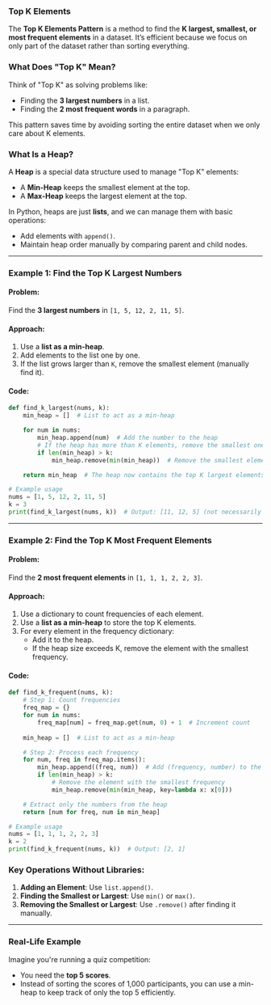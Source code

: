 ### Top K Elements

The **Top K Elements Pattern** is a method to find the **K largest, smallest, or most frequent elements** in a dataset. It’s efficient because we focus on only part of the dataset rather than sorting everything.

### What Does "Top K" Mean?

Think of "Top K" as solving problems like:
- Finding the **3 largest numbers** in a list.
- Finding the **2 most frequent words** in a paragraph.

This pattern saves time by avoiding sorting the entire dataset when we only care about K elements.


### What Is a Heap?

A **Heap** is a special data structure used to manage "Top K" elements:
- A **Min-Heap** keeps the smallest element at the top.
- A **Max-Heap** keeps the largest element at the top.
  
In Python, heaps are just **lists**, and we can manage them with basic operations:
- Add elements with `append()`.
- Maintain heap order manually by comparing parent and child nodes.

---

### Example 1: Find the Top K Largest Numbers

#### Problem:
Find the **3 largest numbers** in `[1, 5, 12, 2, 11, 5]`.

#### Approach:
1. Use a **list as a min-heap**.
2. Add elements to the list one by one.
3. If the list grows larger than `K`, remove the smallest element (manually find it).

#### Code:
```python
def find_k_largest(nums, k):
    min_heap = []  # List to act as a min-heap

    for num in nums:
        min_heap.append(num)  # Add the number to the heap
        # If the heap has more than K elements, remove the smallest one
        if len(min_heap) > k:
            min_heap.remove(min(min_heap))  # Remove the smallest element manually

    return min_heap  # The heap now contains the top K largest elements

# Example usage
nums = [1, 5, 12, 2, 11, 5]
k = 3
print(find_k_largest(nums, k))  # Output: [11, 12, 5] (not necessarily sorted)
```

---

### Example 2: Find the Top K Most Frequent Elements

#### Problem:
Find the **2 most frequent elements** in `[1, 1, 1, 2, 2, 3]`.

#### Approach:
1. Use a dictionary to count frequencies of each element.
2. Use a **list as a min-heap** to store the top K elements.
3. For every element in the frequency dictionary:
   - Add it to the heap.
   - If the heap size exceeds K, remove the element with the smallest frequency.

#### Code:
```python
def find_k_frequent(nums, k):
    # Step 1: Count frequencies
    freq_map = {}
    for num in nums:
        freq_map[num] = freq_map.get(num, 0) + 1  # Increment count
    
    min_heap = []  # List to act as a min-heap

    # Step 2: Process each frequency
    for num, freq in freq_map.items():
        min_heap.append((freq, num))  # Add (frequency, number) to the heap
        if len(min_heap) > k:
            # Remove the element with the smallest frequency
            min_heap.remove(min(min_heap, key=lambda x: x[0]))

    # Extract only the numbers from the heap
    return [num for freq, num in min_heap]

# Example usage
nums = [1, 1, 1, 2, 2, 3]
k = 2
print(find_k_frequent(nums, k))  # Output: [2, 1]
```

### Key Operations Without Libraries:
1. **Adding an Element**: Use `list.append()`.
2. **Finding the Smallest or Largest**: Use `min()` or `max()`.
3. **Removing the Smallest or Largest**: Use `.remove()` after finding it manually.


---

### Real-Life Example
Imagine you're running a quiz competition:
- You need the **top 5 scores**.
- Instead of sorting the scores of 1,000 participants, you can use a min-heap to keep track of only the top 5 efficiently.


